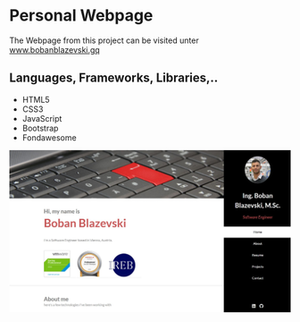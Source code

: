 # Personal Webpage
The Webpage from this project can be visited unter www.bobanblazevski.gq

## Languages, Frameworks, Libraries,..
* HTML5
* CSS3
* JavaScript
* Bootstrap
* Fondawesome

<p align="center">
<img src="images/page_img.jpg" width="1000" heigh="1000">
</p>
